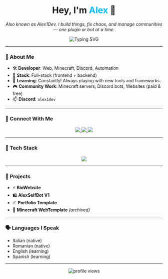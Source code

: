 <h1 align="center">Hey, I'm <span style="color:#00BFFF;">Alex</span> 💸</h1>
<p align="center">
  <em>Also known as Alex1Dev. I build things, fix chaos, and manage communities — one plugin or bot at a time.</em>
</p>

<p align="center">
  <img src="https://readme-typing-svg.herokuapp.com?font=Fira+Code&weight=700&size=24&pause=1000&color=00BFFF&center=true&vCenter=true&width=435&lines=Full-Stack+Web+Developer...;Discord+&+Websites+Tools+Wizard...;UI%2FUX+&+Creative+Thinker..." alt="Typing SVG" />
</p>

---

### 🧠 About Me
- 🛠️ **Developer**: Web, Minecraft, Discord, Automation
- 🚀 **Stack**: Full-stack (frontend + backend)
- 🌱 **Learning**: Constantly! Always playing with new tools and frameworks.
- 🎮 **Community Work**: Minecraft servers, Discord bots, Websites (paid & free)
- 📫 **Discord**: `alex1dev`

---

### 📡 Connect With Me
<p align="center">
  <a href="https://www.youtube.com/@alexone_" target="_blank">
    <img src="https://img.shields.io/badge/YouTube-%23FF0000?style=for-the-badge&logo=youtube&logoColor=white" />
  </a>
  <a href="https://ds.2devs.xyz" target="_blank">
    <img src="https://img.shields.io/badge/Discord-%237289DA?style=for-the-badge&logo=discord&logoColor=white" />
  </a>
  <a href="https://github.com/alex1dev0" target="_blank">
    <img src="https://img.shields.io/badge/GitHub-%2312100E?style=for-the-badge&logo=github&logoColor=white" />
  </a>
</p>

---

### 🧰 Tech Stack
<p align="center">
  <img src="https://skillicons.dev/icons?i=html,css,tailwind,php,js,react,nodejs,mongodb,mysql,python,bash" />
</p>

---

### 💼 Projects
- ⚡ **BioWebsite**
- 🛍️ **AlexSelfBot V1**
- ☄️ **Portfolio Template**
- 🌌 **Minecraft WebTemplate** *(archived)*

---

### 🗣️ Languages I Speak
- Italian (native)
- Romanian (native)
- English (learning)
- Spanish (learning)

---

<p align="center">
  <img src="https://komarev.com/ghpvc/?username=alex1dev0&label=Profile%20views&color=blue&style=flat-square" alt="profile views" />
</p>
